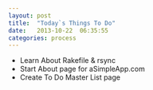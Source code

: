 ```yaml
---
layout: post
title:  "Today`s Things To Do"
date:   2013-10-22  06:35:55
categories: process
---
```


* Learn About Rakefile & rsync   
* Start About page for aSimpleApp.com
* Create To Do Master List page